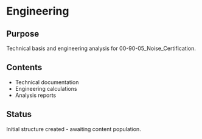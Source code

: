 # Engineering

## Purpose
Technical basis and engineering analysis for 00-90-05_Noise_Certification.

## Contents
- Technical documentation
- Engineering calculations
- Analysis reports

## Status
Initial structure created - awaiting content population.
